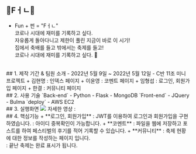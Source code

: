 ## 🎊Fㅓㄴ🎊
- Fun + 펀 = "Fㅓㄴ" <br>
코로나 시대에 재미를 기록하고 싶다. <br>
자유롭게 돌아다니고 제한이 풀린 지금이 바로 이 시기!<br>
집에서 축배를 들고 밖에서는 축제를 들고!<br>
코로나 시대에 재미를 기록하고 싶다. 📸 <br>
<br>
## 1. 제작 기간 & 팀원 소개
- 2022년 5월 9일 ~ 2022년 5월 12일
- C반 11조 미니 프로젝트
  + 김현명 : 인덱스 페이지
  + 이윤영 : 코멘트 페이지
  + 임형섭 : 로그인, 회원가입 페이지
  + 한결 : 커뮤니티 페이지 
<br>
## 2. 사용 기술
`Back-end`
- Python
- Flask
- MongoDB
`Front-end`
- JQuery
- Bulma
`deploy`
- AWS EC2 
<br>
## 3. 실행화면
<img src="https://user-images.githubusercontent.com/102935156/168025626-3620f704-a65e-4a70-9c01-6a9bf0cfffa0.PNG">
자세한 영상 :
<br>
## 4. 핵심기능
+ **로그인, 회원가입**   
  : JWT를 이용하여 로그인과 회원가입을 구현하였습니다.   
  : 아이디 중복확인이 가능합니다.
+ **코멘트**
  : 파일을 웹에 저장하고 포스트를 하여 페스티벌의 후기를 적어 기록할 수 있습니다.        
+ **커뮤니티**    
  : 축제 현황에 대한 정보를 작성하는 페이지 입니다. <br>
  : 끝난 축제는 완료 표시가 됩니다.     
<br>

